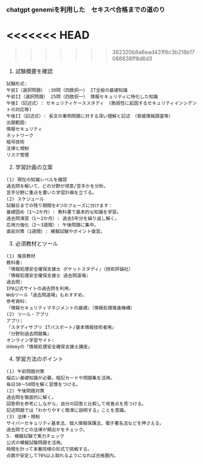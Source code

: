 
### chatgpt genemiを利用した　セキスペ合格までの道のり
<<<<<<< HEAD
=======

>>>>>>> 382320b8a6ead431f6c3b218b17088838ff8d6d3

1. 試験概要を確認
```
試験形式:
午前I（選択問題） :30問（四肢択一） IT全般の基礎知識
午前II（選択問題） 25問（四肢択一） 情報セキュリティに特化した知識
午後I（記述式）: セキュリティケーススタディ　(脆弱性に起因するセキュリティインシデントの対応等)
午後II（記述式）: 長文の事例問題に対する深い理解と記述　（脅威情報調査等）
出題範囲:
情報セキュリティ
ネットワーク
暗号技術
法律と規制
リスク管理
```
2. 学習計画の立案
```
(1) 現在の知識レベルを確認
過去問を解いて、どの分野が得意/苦手かを分析。
苦手分野に重点を置いた学習計画を立てる。
(2) スケジュール
試験日までの残り期間を4つのフェーズに分けます：
基礎固め（1～2か月）: 教科書で基本的な知識を学習。
過去問演習（1～2か月）: 過去5年分を繰り返し解く。
応用力強化（2～3週間）: 午後問題に集中。
直前対策（1週間）: 模擬試験やポイント復習。
```
3. 必須教材とツール
```
(1) 推奨教材
教科書:
『情報処理安全確保支援士 ポケットスタディ』（技術評論社）
『情報処理安全確保支援士 過去問道場』
過去問:
IPA公式サイトの過去問を利用。
Webツール「過去問道場」もおすすめ。
参考資料:
『情報セキュリティマネジメントの基礎』（情報処理推進機構）
(2) ツール・アプリ
アプリ:
『スタディサプリ ITパスポート/基本情報技術者用』
『分野別過去問題集』
オンライン学習サイト:
Udemyの「情報処理安全確保支援士講座」
```
4. 学習方法のポイント
```
(1) 午前問題対策
幅広い基礎知識が必要。暗記カードや問題集を活用。
毎日30～50問を解く習慣をつける。
(2) 午後問題対策
過去問を徹底的に解く。
回答例を参考にしながら、自分の回答と比較して改善点を見つける。
記述問題では「わかりやすく簡潔に説明する」ことを意識。
(3) 法律・規制
サイバーセキュリティ基本法、個人情報保護法、電子署名法などを押さえる。
過去問でどの法律が頻出かをチェック。
5. 模擬試験で実力チェック
公式の模擬試験問題を活用。
時間を計って本番同様の形式で挑戦する。
点数が安定して70%以上取れるようになれば合格圏内。
```
